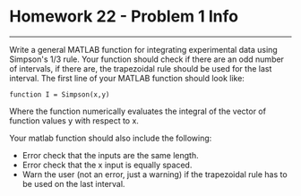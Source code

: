 # Homework 22 - Problem 1 Info
---
Write a general MATLAB function for integrating experimental data using Simpson's 1/3 rule. Your function should check if there are an odd number of intervals, if there are, the trapezoidal rule should be used for the last interval. The first line of your MATLAB function should look like:

`function I = Simpson(x,y)`

Where the function numerically evaluates the integral of the vector of function values y with respect to x.

Your matlab function should also include the following:

- Error check that the inputs are the same length.
- Error check that the x input is equally spaced.
- Warn the user (not an error, just a warning) if the trapezoidal rule has to be used on the last interval.

